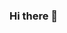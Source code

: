 ### Hi there 👋

<!--
**leandromercanti/leandromercanti** is a ✨ _special_ ✨ repository because its `README.md` (this file) appears on your GitHub profile.

I am an enthusiastic hard-working Data Specialist with a passion for AI and ML projects.
